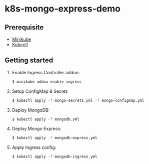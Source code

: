 # k8s-mongo-express-demo

## Prerequisite

* [Minikube](https://v1-18.docs.kubernetes.io/docs/tasks/tools/install-minikube/)
* [Kubectl](https://kubernetes.io/docs/tasks/tools/install-kubectl/)

## Getting started

1. Enable Ingress Controller addon:
    ```bash
    $ minikube addon enable ingress
    ```
2. Setup ConfigMap & Secret:
    ```bash
    $ kubectl apply -f mongo-secrets.yml -f mongo-configmap.yml
    ````
3. Deploy MongoDB:
    ```bash
    $ kubectl apply -f mongodb.yml
    ````
4. Deploy Mongo Express:
    ```bash
    $ kubectl apply -f mongodb-express.yml
    ````
5. Apply Ingress config:
    ```bash
    $ kubectl apply -f mongodb-ingress.yml
    ```
